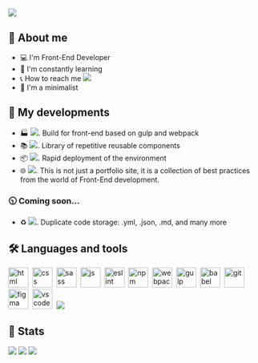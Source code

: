 # [![](https://readme-typing-svg.demolab.com?font=Fira+Code&weight=800&size=40&duration=2000&pause=800&color=8800FF&repeat=false&width=800&height=80&lines=Hello+%F0%9F%A4%99%2C+i'm+Nikita+Almanov)](https://git.io/typing-svg)

## 🚶 About me

- 💻 I'm Front-End Developer
- 📑 I'm constantly learning
- 📞 How to reach me [![](https://img.shields.io/badge/nikkeyl-blue?style=flat&logo=Telegram&logoColor=white)](https://t.me/nikkeyl)
- 🌿 I'm a minimalist

## 💾 My developments

- 🏭 [![](https://img.shields.io/badge/Illicit-80f)](https://github.com/nikkeyl/Illicit). Build for front-end based on gulp and webpack
- 📚 [![](https://img.shields.io/badge/RRC-orange)](https://github.com/nikkeyl/RRC). Library of repetitive reusable components
- 📦 [![](https://img.shields.io/badge/devpack-yellow)](https://github.com/nikkeyl/devpack). Rapid deployment of the environment
- 🌐 [![](https://img.shields.io/badge/nikkeyl-blue)](https://nikkeyl.github.io.nikkeyl). This is not just a portfolio site, it is a collection of best practices from the world of Front-End development.

### 🕥 Coming soon...
- ♻️ ![](https://img.shields.io/badge/Boilerplate-code-gray). Duplicate code storage: .yml, .json, .md, and many more

## 🛠️ Languages and tools

<img src="https://cdn.jsdelivr.net/gh/devicons/devicon/icons/html5/html5-plain-wordmark.svg" width="40" height="40" title="html">&nbsp;
<img src="https://cdn.jsdelivr.net/gh/devicons/devicon/icons/css3/css3-plain-wordmark.svg" width="40" height="40" title="css">&nbsp;
<img src="https://cdn.jsdelivr.net/gh/devicons/devicon/icons/sass/sass-original.svg" width="40" height="40" title="sass">&nbsp;
<img src="https://cdn.jsdelivr.net/gh/devicons/devicon/icons/javascript/javascript-original.svg" width="40" height="40" title="js">&nbsp;
<img src="https://cdn.jsdelivr.net/gh/devicons/devicon/icons/eslint/eslint-original.svg" width="40" height="40" title="eslint">&nbsp;
<img src="https://cdn.jsdelivr.net/gh/devicons/devicon/icons/npm/npm-original-wordmark.svg" width="40" height="40" title="npm">&nbsp;
<img src="https://cdn.jsdelivr.net/gh/devicons/devicon/icons/webpack/webpack-original.svg" width="40" height="40" title="webpack">&nbsp;
<img src="https://cdn.jsdelivr.net/gh/devicons/devicon/icons/gulp/gulp-plain.svg" width="40" height="40" title="gulp">&nbsp;
<img src="https://cdn.jsdelivr.net/gh/devicons/devicon/icons/babel/babel-original.svg" width="40" height="40" title="babel">&nbsp;
<img src="https://cdn.jsdelivr.net/gh/devicons/devicon/icons/git/git-original.svg" width="40" height="40" title="git">&nbsp;
<img src="https://cdn.jsdelivr.net/gh/devicons/devicon/icons/figma/figma-original.svg" width="40" height="40" title="figma">&nbsp;
<img src="https://cdn.jsdelivr.net/gh/devicons/devicon/icons/vscode/vscode-original.svg" width="40" height="40" title="vscode">&nbsp;
[![](https://img.shields.io/badge/more-green)](https://nikkeyl.github.io/nikkeyl)&nbsp;

## 📶 Stats

![](http://github-profile-summary-cards.vercel.app/api/cards/profile-details?username=nikkeyl&theme=2077)
![](http://github-profile-summary-cards.vercel.app/api/cards/repos-per-language?username=nikkeyl&theme=2077)
![](http://github-profile-summary-cards.vercel.app/api/cards/stats?username=nikkeyl&theme=2077)
